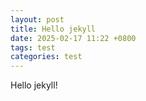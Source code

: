 ```yaml
---
layout: post
title: Hello jekyll
date: 2025-02-17 11:22 +0800
tags: test
categories: test
---
```


Hello jekyll!
